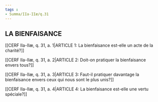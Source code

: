 ```yaml
---
tags : 
- Summa/IIa-IIæ/q.31
---
```


## LA BIENFAISANCE

[[CERF IIa-IIæ, q. 31, a. 1|ARTICLE 1: La bienfaisance est-elle un acte de la charité?]]

[[CERF IIa-IIæ, q. 31, a. 2|ARTICLE 2: Doit-on pratiquer la bienfaisance envers tous?]]

[[CERF IIa-IIæ, q. 31, a. 3|ARTICLE 3: Faut-il pratiquer davantage la bienfaisance envers ceux qui nous sont le plus unis?]]

[[CERF IIa-IIæ, q. 31, a. 4|ARTICLE 4: La bienfaisance est-elle une vertu spéciale?]]

